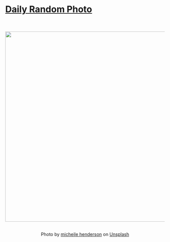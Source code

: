 # [Daily Random Photo](https://www.dailyrandomphoto.com/)

<div align="center">
  <br>
  <br>
  <a href="https://www.dailyrandomphoto.com/p/2024/2024-04-06/"><img src="https://images.unsplash.com/photo-1709983967677-aa32ac4f43b8?crop=entropy&cs=tinysrgb&fit=max&fm=jpg&ixid=M3w3NzUwOHwwfDF8cmFuZG9tfHx8fHx8fHx8MTcxMjM2MzM1OHw&ixlib=rb-4.0.3&q=80&w=1080" width="600px"></a>
  <br>
  <br>
  <p class="has-text-grey">Photo by <a href="https://unsplash.com/@micheile?utm_source=Daily%20Random%20Photo&amp;utm_medium=referral" target="_blank" rel="noopener noreferrer">micheile henderson</a> on <a href="https://unsplash.com/photos/a-couple-of-flowers-that-are-in-a-vase-mINlht1PU2c?utm_source=Daily%20Random%20Photo&amp;utm_medium=referral" target="_blank" rel="noopener noreferrer">Unsplash</a></p>
</div>
